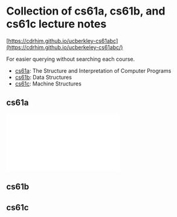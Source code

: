 # Collection of cs61a, cs61b, and cs61c lecture notes

[https://cdrhim.github.io/ucberkley-cs61abc](https://cdrhim.github.io/ucberkeley-cs61abc/)

For easier querying without searching each course.
- [cs61a](##cs61a): The Structure and Interpretation of Computer Programs
- [cs61b](##cs61b): Data Structures
- [cs61c](##cs61c): Machine Structures

## cs61a
![cs61a](./cs61a/summer2020/00-All_Lectures_Combined_(1~26).pdf)


## cs61b


## cs61c
